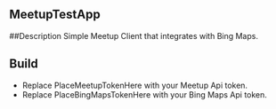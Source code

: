 ## MeetupTestApp
##Description
Simple Meetup Client that integrates with Bing Maps.

## Build
- Replace PlaceMeetupTokenHere with your Meetup Api token.
- Replace PlaceBingMapsTokenHere with your Bing Maps Api token. 


